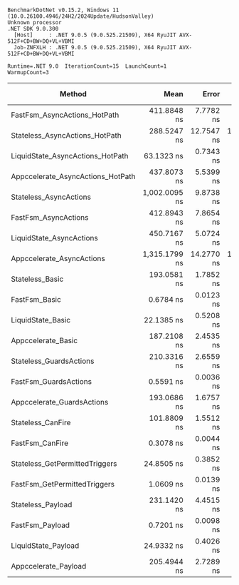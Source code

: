 ```

BenchmarkDotNet v0.15.2, Windows 11 (10.0.26100.4946/24H2/2024Update/HudsonValley)
Unknown processor
.NET SDK 9.0.300
  [Host]     : .NET 9.0.5 (9.0.525.21509), X64 RyuJIT AVX-512F+CD+BW+DQ+VL+VBMI
  Job-ZNFXLH : .NET 9.0.5 (9.0.525.21509), X64 RyuJIT AVX-512F+CD+BW+DQ+VL+VBMI

Runtime=.NET 9.0  IterationCount=15  LaunchCount=1  
WarmupCount=3  

```
| Method                            | Mean          | Error      | StdDev     | Ratio | RatioSD | Gen0   | Code Size | Gen1   | Gen2   | Allocated | Alloc Ratio |
|---------------------------------- |--------------:|-----------:|-----------:|------:|--------:|-------:|----------:|-------:|-------:|----------:|------------:|
| FastFsm_AsyncActions_HotPath      |   411.8848 ns |  7.7782 ns |  7.2757 ns | 2.134 |    0.04 | 0.0153 |   8,068 B | 0.0010 | 0.0010 |         - |        0.00 |
| Stateless_AsyncActions_HotPath    |   288.5247 ns | 12.7547 ns | 11.9308 ns | 1.495 |    0.06 | 0.0486 |   1,106 B |      - |      - |    1472 B |        1.11 |
| LiquidState_AsyncActions_HotPath  |    63.1323 ns |  0.7343 ns |  0.6868 ns | 0.327 |    0.00 | 0.0094 |   1,133 B | 0.0001 | 0.0001 |         - |        0.00 |
| Appccelerate_AsyncActions_HotPath |   437.8073 ns |  5.5399 ns |  4.9110 ns | 2.268 |    0.03 | 0.0739 |   1,084 B |      - |      - |    1840 B |        1.39 |
| Stateless_AsyncActions            | 1,002.0095 ns |  9.8738 ns |  8.2450 ns | 5.191 |    0.06 | 0.0763 |   3,436 B |      - |      - |    2295 B |        1.73 |
| FastFsm_AsyncActions              |   412.8943 ns |  7.8654 ns |  7.3573 ns | 2.139 |    0.04 | 0.0758 |   8,068 B |      - |      - |     383 B |        0.29 |
| LiquidState_AsyncActions          |   450.7167 ns |  5.0724 ns |  4.7447 ns | 2.335 |    0.03 | 0.0234 |   3,496 B | 0.0005 | 0.0005 |         - |        0.00 |
| Appccelerate_AsyncActions         | 1,315.1799 ns | 14.2770 ns | 13.3547 ns | 6.813 |    0.09 | 0.1068 |   3,400 B |      - |      - |    3168 B |        2.39 |
| Stateless_Basic                   |   193.0581 ns |  1.7852 ns |  1.5825 ns | 1.000 |    0.01 | 0.0441 |  19,579 B |      - |      - |    1328 B |        1.00 |
| FastFsm_Basic                     |     0.6784 ns |  0.0123 ns |  0.0115 ns | 0.004 |    0.00 |      - |     975 B |      - |      - |         - |        0.00 |
| LiquidState_Basic                 |    22.1385 ns |  0.5208 ns |  0.4871 ns | 0.115 |    0.00 | 0.0065 |      64 B |      - |      - |     136 B |        0.10 |
| Appccelerate_Basic                |   187.2108 ns |  2.4535 ns |  2.1750 ns | 0.970 |    0.01 | 0.0534 |   3,722 B |      - |      - |    1608 B |        1.21 |
| Stateless_GuardsActions           |   210.3316 ns |  2.6559 ns |  2.4843 ns | 1.090 |    0.02 | 0.0455 |  20,510 B |      - |      - |    1368 B |        1.03 |
| FastFsm_GuardsActions             |     0.5591 ns |  0.0036 ns |  0.0032 ns | 0.003 |    0.00 |      - |   1,012 B |      - |      - |         - |        0.00 |
| Appccelerate_GuardsActions        |   193.0686 ns |  1.6757 ns |  1.5674 ns | 1.000 |    0.01 | 0.2081 |   3,711 B |      - |      - |    1648 B |        1.24 |
| Stateless_CanFire                 |   101.8809 ns |  1.5512 ns |  1.3751 ns | 0.528 |    0.01 | 0.0243 |  13,031 B |      - |      - |     608 B |        0.46 |
| FastFsm_CanFire                   |     0.3078 ns |  0.0044 ns |  0.0041 ns | 0.002 |    0.00 |      - |     902 B |      - |      - |         - |        0.00 |
| Stateless_GetPermittedTriggers    |    24.8505 ns |  0.3852 ns |  0.3603 ns | 0.129 |    0.00 | 0.0081 |   3,760 B |      - |      - |     224 B |        0.17 |
| FastFsm_GetPermittedTriggers      |     1.0609 ns |  0.0139 ns |  0.0130 ns | 0.005 |    0.00 |      - |   1,037 B |      - |      - |         - |        0.00 |
| Stateless_Payload                 |   231.1420 ns |  4.4515 ns |  4.1639 ns | 1.197 |    0.02 | 0.0472 |  20,732 B |      - |      - |    1424 B |        1.07 |
| FastFsm_Payload                   |     0.7201 ns |  0.0098 ns |  0.0092 ns | 0.004 |    0.00 |      - |     995 B |      - |      - |         - |        0.00 |
| LiquidState_Payload               |    24.9332 ns |  0.4026 ns |  0.3766 ns | 0.129 |    0.00 | 0.0073 |      92 B |      - |      - |     136 B |        0.10 |
| Appccelerate_Payload              |   205.4944 ns |  2.7289 ns |  2.5526 ns | 1.064 |    0.02 | 0.0548 |   3,721 B |      - |      - |    1648 B |        1.24 |
